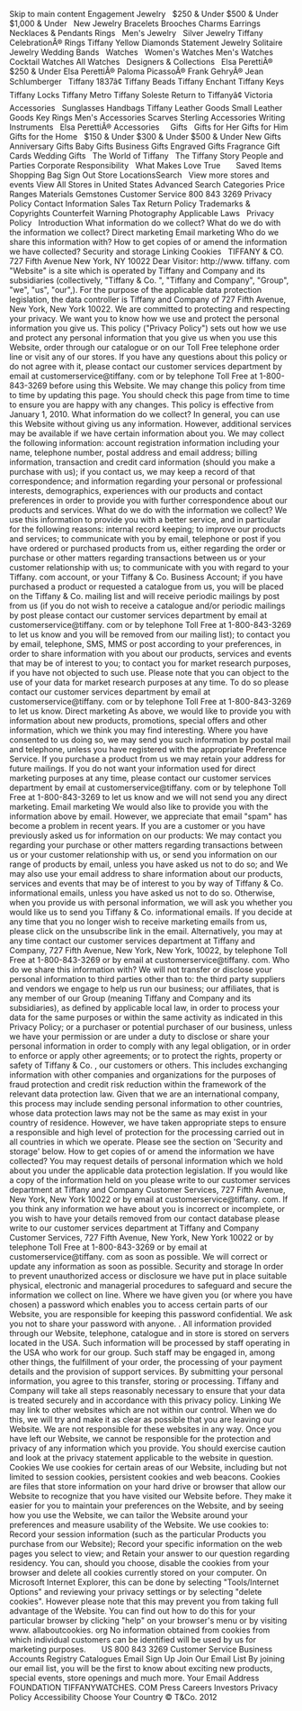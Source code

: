 Skip to main content Engagement Jewelry   $250 & Under $500 & Under $1,000 & Under   New Jewelry Bracelets Brooches Charms Earrings Necklaces & Pendants Rings   Men's Jewelry   Silver Jewelry Tiffany CelebrationÂ® Rings Tiffany Yellow Diamonds Statement Jewelry Solitaire Jewelry Wedding Bands   Watches   Women's Watches Men's Watches Cocktail Watches All Watches   Designers & Collections   Elsa PerettiÂ® $250 & Under Elsa PerettiÂ® Paloma PicassoÂ® Frank GehryÂ® Jean Schlumberger   Tiffany 1837â¢ Tiffany Beads Tiffany Enchant Tiffany Keys Tiffany Locks Tiffany Metro Tiffany Soleste Return to Tiffanyâ¢ Victoria   Accessories   Sunglasses Handbags Tiffany Leather Goods Small Leather Goods Key Rings Men's Accessories Scarves Sterling Accessories Writing Instruments   Elsa PerettiÂ® Accessories     Gifts   Gifts for Her Gifts for Him Gifts for the Home   $150 & Under $300 & Under $500 & Under New Gifts   Anniversary Gifts Baby Gifts Business Gifts Engraved Gifts Fragrance Gift Cards Wedding Gifts   The World of Tiffany   The Tiffany Story People and Parties Corporate Responsibility   What Makes Love True       Saved Items    Shopping Bag Sign Out Store LocationsSearch   View more stores and events View All Stores in United States Advanced Search Categories Price Ranges Materials Gemstones Customer Service 800 843 3269 Privacy Policy Contact Information Sales Tax Return Policy Trademarks & Copyrights Counterfeit Warning Photography Applicable Laws   Privacy Policy   Introduction What information do we collect? What do we do with the information we collect? Direct marketing Email marketing Who do we share this information with? How to get copies of or amend the information we have collected? Security and storage Linking Cookies   TIFFANY & CO. 727 Fifth Avenue New York, NY 10022 Dear Visitor: http://www. tiffany. com "Website" is a site which is operated by Tiffany and Company and its subsidiaries (collectively, "Tiffany & Co. ", "Tiffany and Company", "Group", "we", "us", "our",). For the purpose of the applicable data protection legislation, the data controller is Tiffany and Company of 727 Fifth Avenue, New York, New York 10022. We are committed to protecting and respecting your privacy. We want you to know how we use and protect the personal information you give us. This policy ("Privacy Policy") sets out how we use and protect any personal information that you give us when you use this Website, order through our catalogue or on our Toll Free telephone order line or visit any of our stores. If you have any questions about this policy or do not agree with it, please contact our customer services department by email at customerservice@tiffany. com or by telephone Toll Free at 1-800-843-3269 before using this Website. We may change this policy from time to time by updating this page. You should check this page from time to time to ensure you are happy with any changes. This policy is effective from January 1, 2010. What information do we collect? In general, you can use this Website without giving us any information. However, additional services may be available if we have certain information about you. We may collect the following information: account registration information including your name, telephone number, postal address and email address; billing information, transaction and credit card information (should you make a purchase with us); if you contact us, we may keep a record of that correspondence; and information regarding your personal or professional interests, demographics, experiences with our products and contact preferences in order to provide you with further correspondence about our products and services. What do we do with the information we collect? We use this information to provide you with a better service, and in particular for the following reasons: internal record keeping; to improve our products and services; to communicate with you by email, telephone or post if you have ordered or purchased products from us, either regarding the order or purchase or other matters regarding transactions between us or your customer relationship with us; to communicate with you with regard to your Tiffany. com account, or your Tiffany & Co. Business Account; if you have purchased a product or requested a catalogue from us, you will be placed on the Tiffany & Co. mailing list and will receive periodic mailings by post from us (if you do not wish to receive a catalogue and/or periodic mailings by post please contact our customer services department by email at customerservice@tiffany. com or by telephone Toll Free at 1-800-843-3269 to let us know and you will be removed from our mailing list); to contact you by email, telephone, SMS, MMS or post according to your preferences, in order to share information with you about our products, services and events that may be of interest to you; to contact you for market research purposes, if you have not objected to such use. Please note that you can object to the use of your data for market research purposes at any time. To do so please contact our customer services department by email at customerservice@tiffany. com or by telephone Toll Free at 1-800-843-3269 to let us know. Direct marketing As above, we would like to provide you with information about new products, promotions, special offers and other information, which we think you may find interesting. Where you have consented to us doing so, we may send you such information by postal mail and telephone, unless you have registered with the appropriate Preference Service. If you purchase a product from us we may retain your address for future mailings. If you do not want your information used for direct marketing purposes at any time, please contact our customer services department by email at customerservice@tiffany. com or by telephone Toll Free at 1-800-843-3269 to let us know and we will not send you any direct marketing. Email marketing We would also like to provide you with the information above by email. However, we appreciate that email "spam" has become a problem in recent years. If you are a customer or you have previously asked us for information on our products: We may contact you regarding your purchase or other matters regarding transactions between us or your customer relationship with us, or send you information on our range of products by email, unless you have asked us not to do so; and We may also use your email address to share information about our products, services and events that may be of interest to you by way of Tiffany & Co. informational emails, unless you have asked us not to do so. Otherwise, when you provide us with personal information, we will ask you whether you would like us to send you Tiffany & Co. informational emails. If you decide at any time that you no longer wish to receive marketing emails from us, please click on the unsubscribe link in the email. Alternatively, you may at any time contact our customer services department at Tiffany and Company, 727 Fifth Avenue, New York, New York, 10022, by telephone Toll Free at 1-800-843-3269 or by email at customerservice@tiffany. com. Who do we share this information with? We will not transfer or disclose your personal information to third parties other than to: the third party suppliers and vendors we engage to help us run our business; our affiliates, that is any member of our Group (meaning Tiffany and Company and its subsidiaries), as defined by applicable local law, in order to process your data for the same purposes or within the same activity as indicated in this Privacy Policy; or a purchaser or potential purchaser of our business, unless we have your permission or are under a duty to disclose or share your personal information in order to comply with any legal obligation, or in order to enforce or apply other agreements; or to protect the rights, property or safety of Tiffany & Co. , our customers or others. This includes exchanging information with other companies and organizations for the purposes of fraud protection and credit risk reduction within the framework of the relevant data protection law. Given that we are an international company, this process may include sending personal information to other countries, whose data protection laws may not be the same as may exist in your country of residence. However, we have taken appropriate steps to ensure a responsible and high level of protection for the processing carried out in all countries in which we operate. Please see the section on 'Security and storage' below. How to get copies of or amend the information we have collected? You may request details of personal information which we hold about you under the applicable data protection legislation. If you would like a copy of the information held on you please write to our customer services department at Tiffany and Company Customer Services, 727 Fifth Avenue, New York, New York 10022 or by email at customerservice@tiffany. com. If you think any information we have about you is incorrect or incomplete, or you wish to have your details removed from our contact database please write to our customer services department at Tiffany and Company Customer Services, 727 Fifth Avenue, New York, New York 10022 or by telephone Toll Free at 1-800-843-3269 or by email at customerservice@tiffany. com as soon as possible. We will correct or update any information as soon as possible. Security and storage In order to prevent unauthorized access or disclosure we have put in place suitable physical, electronic and managerial procedures to safeguard and secure the information we collect on line. Where we have given you (or where you have chosen) a password which enables you to access certain parts of our Website, you are responsible for keeping this password confidential. We ask you not to share your password with anyone. . All information provided through our Website, telephone, catalogue and in store is stored on servers located in the USA. Such information will be processed by staff operating in the USA who work for our group. Such staff may be engaged in, among other things, the fulfillment of your order, the processing of your payment details and the provision of support services. By submitting your personal information, you agree to this transfer, storing or processing. Tiffany and Company will take all steps reasonably necessary to ensure that your data is treated securely and in accordance with this privacy policy. Linking We may link to other websites which are not within our control. When we do this, we will try and make it as clear as possible that you are leaving our Website. We are not responsible for these websites in any way. Once you have left our Website, we cannot be responsible for the protection and privacy of any information which you provide. You should exercise caution and look at the privacy statement applicable to the website in question. Cookies We use cookies for certain areas of our Website, including but not limited to session cookies, persistent cookies and web beacons. Cookies are files that store information on your hard drive or browser that allow our Website to recognize that you have visited our Website before. They make it easier for you to maintain your preferences on the Website, and by seeing how you use the Website, we can tailor the Website around your preferences and measure usability of the Website. We use cookies to: Record your session information (such as the particular Products you purchase from our Website); Record your specific information on the web pages you select to view; and Retain your answer to our question regarding residency. You can, should you choose, disable the cookies from your browser and delete all cookies currently stored on your computer. On Microsoft Internet Explorer, this can be done by selecting "Tools/Internet Options" and reviewing your privacy settings or by selecting "delete cookies". However please note that this may prevent you from taking full advantage of the Website. You can find out how to do this for your particular browser by clicking "help" on your browser's menu or by visiting www. allaboutcookies. org No information obtained from cookies from which individual customers can be identified will be used by us for marketing purposes.       US 800 843 3269 Customer Service Business Accounts Registry Catalogues Email Sign Up Join Our Email List By joining our email list, you will be the first to know about exciting new products, special events, store openings and much more. Your Email Address FOUNDATION TIFFANYWATCHES. COM Press Careers Investors Privacy Policy Accessibility Choose Your Country © T&Co. 2012